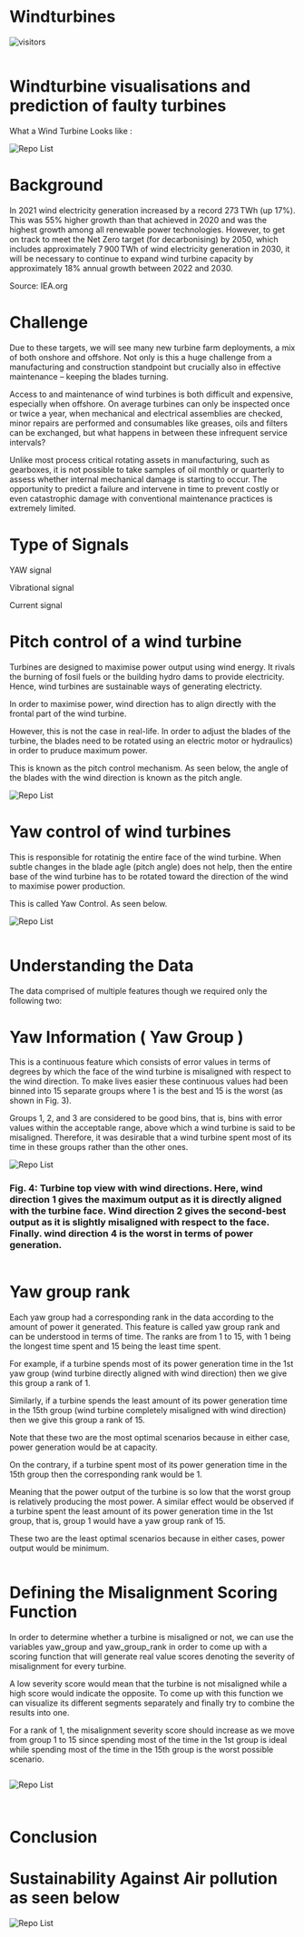 # Windturbines



<!-- ![Project Views](https://komarev.com/ghpvc/?username=code-JOA&color=green)
 -->


![visitors](https://visitor-badge.laobi.icu/badge?page_id=code-JOA.visitor-badge)

```python

```

# <a id='7'>Windturbine visualisations and prediction of faulty turbines</a>

What a Wind Turbine Looks like :

![Repo List](./images/wt1.jpg)




# Background
In 2021 wind electricity generation increased by a record 273 TWh (up 17%). This was 55% higher growth than that achieved in 2020 and was the highest growth among all renewable power technologies. However, to get on track to meet the Net Zero target (for decarbonising) by 2050, which includes approximately 7 900 TWh of wind electricity generation in 2030, it will be necessary to continue to expand wind turbine capacity by approximately 18% annual growth between 2022 and 2030. 

Source: IEA.org 


# Challenge

Due to these targets, we will see many new turbine farm deployments, a mix of both onshore and offshore. Not only is this a huge challenge from a manufacturing and construction standpoint but crucially also in effective maintenance – keeping the blades turning.  

Access to and maintenance of wind turbines is both difficult and expensive, especially when offshore. On average turbines can only be inspected once or twice a year, when mechanical and electrical assemblies are checked, minor repairs are performed and consumables like greases, oils and filters can be exchanged, but what happens in between these infrequent service intervals?  

Unlike most process critical rotating assets in manufacturing, such as gearboxes, it is not possible to take samples of oil monthly or quarterly to assess whether internal mechanical damage is starting to occur. The opportunity to predict a failure and intervene in time to prevent costly or even catastrophic damage with conventional maintenance practices is extremely limited. 



# Type of Signals

YAW signal

Vibrational signal

Current signal


# Pitch control of a wind turbine

Turbines are designed to maximise power output using wind energy. It rivals the burning of fosil fuels or the building hydro dams to provide electricity. Hence, wind turbines are sustainable ways of generating electricty.

In order to maximise power, wind direction has to align directly with the frontal part of the wind turbine. 

However, this is not the case in real-life. In order to adjust the blades of the turbine, the blades need to be rotated using an electric motor or hydraulics) in order to pruduce maximum power. 

This is known as the pitch control mechanism. As seen below, the angle of the blades with the wind direction is known as the pitch angle.


![Repo List](./images/turbines_and_wind.png)






# Yaw control of wind turbines

This is responsible for rotatinig the entire face of the wind turbine. When subtle changes in the blade agle (pitch angle) does not help, then the entire base of the wind turbine has to be rotated toward the direction of the wind to maximise power production. 

This is called Yaw Control. As seen below.



![Repo List](./images/yaw_control.png)

```python

```

# Understanding the Data
The data comprised of multiple features though we required only the following two:

# Yaw Information ( Yaw Group )
This is a continuous feature which consists of error values in terms of degrees by which the face of the wind
turbine is misaligned with respect to the wind direction. To make lives easier these continuous values had been
binned into 15 separate groups where 1 is the best and 15 is the worst (as shown in Fig. 3).

Groups 1, 2, and 3 are considered to be good bins, that is, bins with error values within the acceptable 
range, above which a wind turbine is said to be misaligned. Therefore, it was desirable that a wind turbine spent
most of its time in these groups rather than the other ones.


![Repo List](./images/wind_direction.png)


### Fig. 4: Turbine top view with wind directions. Here, wind direction 1 gives the maximum output as it is directly aligned with the turbine face. Wind direction 2 gives the second-best output as it is slightly misaligned with respect to the face. Finally. wind direction 4 is the worst in terms of power generation.

```python

```

# Yaw group rank
Each yaw group had a corresponding rank in the data according to the amount of power it generated. 
This feature is called yaw group rank and can be understood in terms of time. The ranks are from 1 to 15, with 1
being the longest time spent and 15 being the least time spent.

For example, if a turbine spends most of its power generation time in the 1st yaw group (wind turbine directly 
aligned with wind direction) then we give this group a rank of 1.

Similarly, if a turbine spends the least amount of its power generation time in the 15th group (wind turbine 
completely misaligned with wind direction) then we give this group a rank of 15. 

Note that these two are the most optimal scenarios because in either case, power generation would be at capacity.

On the contrary, if a turbine spent most of its power generation time in the 15th group then the corresponding 
rank would be 1. 

Meaning that the power output of the turbine is so low that the worst group is relatively producing the most power. 
A similar effect would be observed if a turbine spent the least amount of its power generation time in the 1st 
group, that is, group 1 would have a yaw group rank of 15.

These two are the least optimal scenarios because in either cases, power output would be minimum.



```python

```

# Defining the Misalignment Scoring Function
In order to determine whether a turbine is misaligned or not, we can use the variables yaw_group and 
yaw_group_rank in order to come up with a scoring function that will generate real value scores denoting the 
severity of misalignment for every turbine. 

A low severity score would mean that the turbine is not misaligned while a high score would indicate the opposite. To come up with this function we can visualize its different segments separately and finally try to combine the results into one.

For a rank of 1, the misalignment severity score should increase as we move from group 1 to 15 since spending 
most of the time in the 1st group is ideal while spending most of the time in the 15th group is the worst possible
scenario.

```python

```

![Repo List](../images/severity_score.png)

```python

```

```python

```

# Conclusion


# Sustainability Against Air pollution as seen below 

![Repo List](./images/turbines.jpg)








